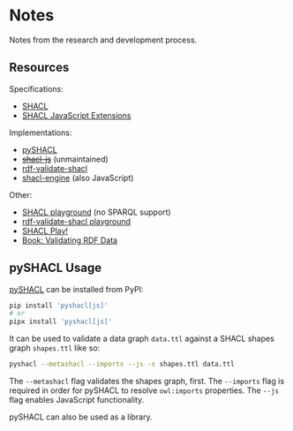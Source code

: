 <!--
SPDX-FileCopyrightText: 2025 Helmholtz-Zentrum Dresden - Rossendorf (HZDR)
SPDX-License-Identifier: CC-BY-4.0
SPDX-FileContributor: David Pape
-->

# Notes

Notes from the research and development process.

## Resources

Specifications:

- [SHACL](https://www.w3.org/TR/shacl/)
- [SHACL JavaScript Extensions](https://www.w3.org/TR/shacl-js/)

Implementations:

- [pySHACL](https://github.com/RDFLib/pySHACL)
- ~~[shacl-js](https://github.com/TopQuadrant/shacl-js)~~ (unmaintained)
- [rdf-validate-shacl](https://github.com/zazuko/rdf-validate-shacl)
- [shacl-engine](https://github.com/rdf-ext/shacl-engine) (also JavaScript)

Other:

- [SHACL playground](https://shacl.org/playground/) (no SPARQL support)
- [rdf-validate-shacl playground](https://shacl-playground.zazuko.com/)
- [SHACL Play!](https://shacl-play.sparna.fr/play/)
- [Book: Validating RDF Data](https://book.validatingrdf.com)

## pySHACL Usage

[pySHACL](https://github.com/RDFLib/pySHACL/) can be installed from PyPI:

```bash
pip install 'pyshacl[js]'
# or
pipx install 'pyshacl[js]'
```

It can be used to validate a data graph `data.ttl` against a SHACL shapes graph `shapes.ttl` like so:

```bash
pyshacl --metashacl --imports --js -s shapes.ttl data.ttl
```

The `--metashacl` flag validates the shapes graph, first.
The `--imports` flag is required in order for pySHACL to resolve `owl:imports` properties.
The `--js` flag enables JavaScript functionality.

pySHACL can also be used as a library.
